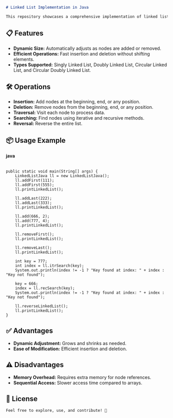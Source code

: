 ```markdown
# Linked List Implementation in Java

This repository showcases a comprehensive implementation of linked lists in Java, including various operations like insertion, deletion, traversal, and searching.

```
## 📋 Features

- **Dynamic Size:** Automatically adjusts as nodes are added or removed.
- **Efficient Operations:** Fast insertion and deletion without shifting elements.
- **Types Supported:** Singly Linked List, Doubly Linked List, Circular Linked List, and Circular Doubly Linked List.


## 🛠️ Operations


- **Insertion:** Add nodes at the beginning, end, or any position.
- **Deletion:** Remove nodes from the beginning, end, or any position.
- **Traversal:** Visit each node to process data.
- **Searching:** Find nodes using iterative and recursive methods.
- **Reversal:** Reverse the entire list.


## 📦 Usage Example
#### java
```

public static void main(String[] args) {
    LinkedListJava ll = new LinkedListJava();
    ll.addFirst(111);
    ll.addFirst(555);
    ll.printLinkedList();
    
    ll.addLast(222);
    ll.addLast(333);
    ll.printLinkedList();
    
    ll.add(666, 2);
    ll.add(777, 4);
    ll.printLinkedList();
    
    ll.removeFirst();
    ll.printLinkedList();
    
    ll.removeLast();
    ll.printLinkedList();
    
    int key = 777;
    int index = ll.itrSearch(key);
    System.out.println(index != -1 ? "Key found at index: " + index : "Key not found");
    
    key = 666;
    index = ll.recSearch(key);
    System.out.println(index != -1 ? "Key found at index: " + index : "Key not found");
    
    ll.reverseLinkedList();
    ll.printLinkedList();
}
```

## ✅ Advantages

- **Dynamic Adjustment:** Grows and shrinks as needed.
- **Ease of Modification:** Efficient insertion and deletion.

## ⚠️ Disadvantages

- **Memory Overhead:** Requires extra memory for node references.
- **Sequential Access:** Slower access time compared to arrays.

## 📜 License

```
Feel free to explore, use, and contribute! 🚀
